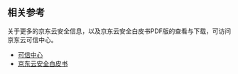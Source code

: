 ## 相关参考
关于更多的京东云安全信息，以及京东云安全白皮书PDF版的查看与下载，可访问京东云可信中心。

- [可信中心](https://www.jdcloud.com/cn/service/trustedCenter)
- [京东云安全白皮书](https://img1.jcloudcs.com/portal/pdf/JDCloud-Security-WhitePaper-201809.pdf)
